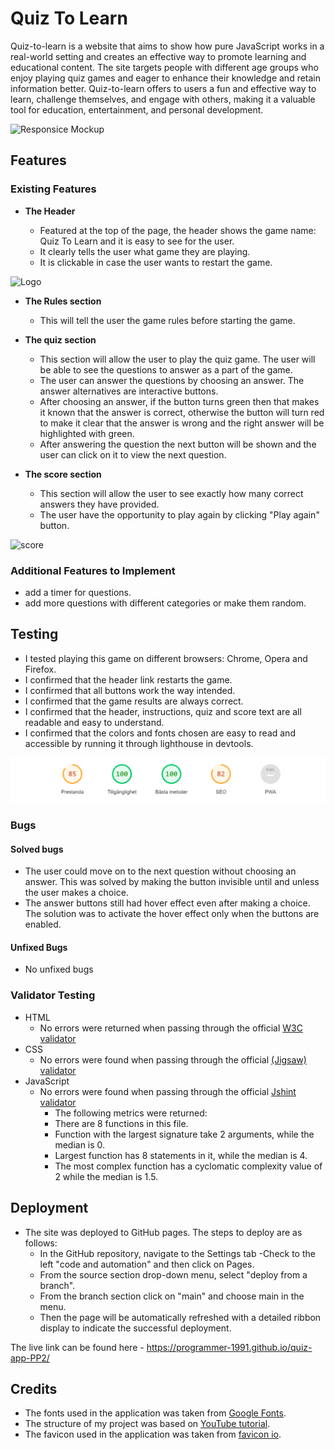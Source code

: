# Quiz To Learn

Quiz-to-learn is a website that aims to show how pure JavaScript works in a real-world setting and creates an effective way to promote learning and educational content. The site targets people with different age groups who enjoy playing quiz games and eager to enhance their knowledge and retain information better. Quiz-to-learn offers to users a fun and effective way to learn, challenge themselves, and engage with others, making it a valuable tool for education, entertainment, and personal development.

![Responsice Mockup]()

## Features

### Existing Features

- __The Header__
  
  - Featured at the top of the page, the header shows the game name: Quiz To Learn and it is easy to see for the user.
  - It clearly tells the user what game they are playing.
  - It is clickable in case the user wants to restart the game.

![Logo](assets/images/)

- __The Rules section__
  
  - This will tell the user the game rules before starting the game.

- __The quiz section__

  - This section will allow the user to play the quiz game. The user will be able to see the questions to answer as a part of the game.  
  - The user can answer the questions by choosing an answer. The answer alternatives are interactive buttons.
  - After choosing an answer, if the button turns green then that makes it known that the answer is correct, otherwise the button will turn red to make it clear that the answer is wrong and the right answer will be highlighted with green.
  - After answering the question the next button will be shown and the user can click on it to view the next question.
  
- __The score section__ 
 
  - This section will allow the user to see exactly how many correct answers they have provided.
  - The user have the opportunity to play again by clicking "Play again" button.

![score]()


### Additional Features to Implement

- add a timer for questions.
- add more questions with different categories or make them random.


## Testing

- I tested playing this game on different browsers: Chrome, Opera and Firefox.
- I confirmed that the header link restarts the game.
- I confirmed that all buttons work the way intended.
- I confirmed that the game results are always correct.
- I confirmed that the header, instructions, quiz and score text are all readable and easy to understand.
- I confirmed that the colors and fonts chosen are easy to read and accessible by running it through lighthouse in devtools.

![lighthouse](assets/images/lighthouse_testing.png)


### Bugs

#### Solved bugs

- The user could move on to the next question without choosing an answer. This was solved by making the button invisible until and unless the user makes a choice.
- The answer buttons still had hover effect even after making a choice. The solution was to activate the hover effect only when the buttons are enabled.

#### Unfixed Bugs

- No unfixed bugs

### Validator Testing

- HTML
  - No errors were returned when passing through the official [W3C validator](https://validator.w3.org/nu/?doc=https%3A%2F%2Fprogrammer-1991.github.io%2Fquiz-app-PP2%2F)
- CSS
  - No errors were found when passing through the official [(Jigsaw) validator](https://jigsaw.w3.org/css-validator/validator?uri=https%3A%2F%2Fprogrammer-1991.github.io%2Fquiz-app-PP2%2F&profile=css3svg&usermedium=all&warning=1&vextwarning=&lang=sv)
- JavaScript
  - No errors were found when passing through the official [Jshint validator](https://jshint.com/)
    - The following metrics were returned:
    - There are 8 functions in this file.
    - Function with the largest signature take 2 arguments, while the median is 0.
    - Largest function has 8 statements in it, while the median is 4.
    - The most complex function has a cyclomatic complexity value of 2 while the median is 1.5.

## Deployment

- The site was deployed to GitHub pages. The steps to deploy are as follows:
  - In the GitHub repository, navigate to the Settings tab
  -Check to the left "code and automation" and then click on Pages.
  - From the source section drop-down menu, select "deploy from a branch".
  - From the branch section click on "main" and choose main in the menu.
  - Then the page will be automatically refreshed with a detailed ribbon display to indicate the successful deployment.

The live link can be found here - <https://programmer-1991.github.io/quiz-app-PP2/>

## Credits

- The fonts used in the application was taken from [Google Fonts](https://fonts.google.com/).
- The structure of my project was based on [YouTube tutorial](https://www.youtube.com/watch?v=PBcqGxrr9g8).
- The favicon used in the application was taken from [favicon io](https://favicon.io/).
